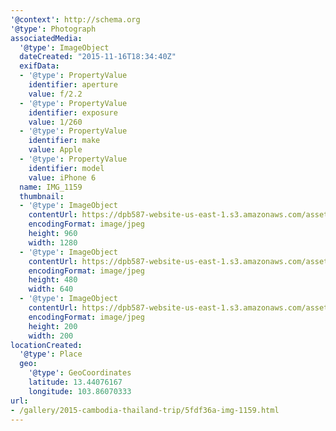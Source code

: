 ```yaml
---
'@context': http://schema.org
'@type': Photograph
associatedMedia:
  '@type': ImageObject
  dateCreated: "2015-11-16T18:34:40Z"
  exifData:
  - '@type': PropertyValue
    identifier: aperture
    value: f/2.2
  - '@type': PropertyValue
    identifier: exposure
    value: 1/260
  - '@type': PropertyValue
    identifier: make
    value: Apple
  - '@type': PropertyValue
    identifier: model
    value: iPhone 6
  name: IMG_1159
  thumbnail:
  - '@type': ImageObject
    contentUrl: https://dpb587-website-us-east-1.s3.amazonaws.com/asset/gallery/2015-cambodia-thailand-trip/5fdf36a-img-1159~1280.jpg
    encodingFormat: image/jpeg
    height: 960
    width: 1280
  - '@type': ImageObject
    contentUrl: https://dpb587-website-us-east-1.s3.amazonaws.com/asset/gallery/2015-cambodia-thailand-trip/5fdf36a-img-1159~640w.jpg
    encodingFormat: image/jpeg
    height: 480
    width: 640
  - '@type': ImageObject
    contentUrl: https://dpb587-website-us-east-1.s3.amazonaws.com/asset/gallery/2015-cambodia-thailand-trip/5fdf36a-img-1159~200x200.jpg
    encodingFormat: image/jpeg
    height: 200
    width: 200
locationCreated:
  '@type': Place
  geo:
    '@type': GeoCoordinates
    latitude: 13.44076167
    longitude: 103.86070333
url:
- /gallery/2015-cambodia-thailand-trip/5fdf36a-img-1159.html
---
```

